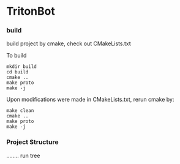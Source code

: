 # TritonBot



### build

build project by cmake, check out CMakeLists.txt

To build
```
mkdir build
cd build
cmake .. 
make proto
make -j
```
Upon modifications were made in CMakeLists.txt, rerun cmake by:
```
make clean
cmake ..
make proto
make -j
```

### Project Structure

........ run tree

